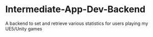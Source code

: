 # Intermediate-App-Dev-Backend
A backend to set and retrieve various statistics for users playing my UE5/Unity games
